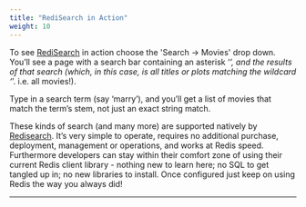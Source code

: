 ```yaml
---
title: "RediSearch in Action"
weight: 10
---
```

To see [RediSearch] in action choose the 'Search -> Movies' drop down. You’ll see a page with a search bar containing an asterisk ‘*’, and the results of that search (which, in this case, is all titles or plots matching the wildcard ‘*’. i.e. all movies!).

Type in a search term (say ‘marry’), and you’ll get a list of movies that match the term’s stem, not just an exact string match. 

These kinds of search (and many more) are supported natively by [Redisearch]. It’s very simple to operate, requires no additional purchase, deployment, management or operations, and works at Redis speed. Furthermore developers can stay within their comfort zone of using their current Redis client library - nothing new to learn here; no SQL to get tangled up in; no new libraries to install. Once configured just keep on using Redis the way you always did!



----------
[redisearch]: https://oss.redislabs.com/redisearch/

